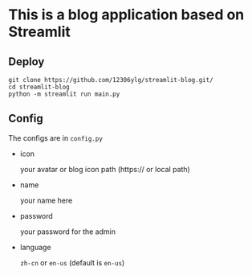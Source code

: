 # This is a blog application based on Streamlit

## Deploy

```shell
git clone https://github.com/12306ylg/streamlit-blog.git/
cd streamlit-blog
python -m streamlit run main.py
```

## Config

The configs are in `config.py`

* icon
  
  your avatar or blog icon path (https:// or local path)
* name

  your name here
* password

  your password for the admin
* language
  
  `zh-cn` or `en-us` (default is `en-us`)
